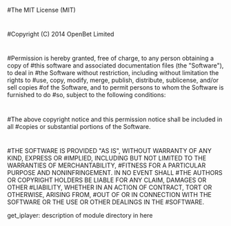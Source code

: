#The MIT License (MIT)
#
#Copyright (C) 2014 OpenBet Limited
#
#Permission is hereby granted, free of charge, to any person obtaining a copy of
#this software and associated documentation files (the "Software"), to deal in
#the Software without restriction, including without limitation the rights to
#use, copy, modify, merge, publish, distribute, sublicense, and/or sell copies
#of the Software, and to permit persons to whom the Software is furnished to do
#so, subject to the following conditions:
#
#The above copyright notice and this permission notice shall be included in all
#copies or substantial portions of the Software.
#
#THE SOFTWARE IS PROVIDED "AS IS", WITHOUT WARRANTY OF ANY KIND, EXPRESS OR
#IMPLIED, INCLUDING BUT NOT LIMITED TO THE WARRANTIES OF MERCHANTABILITY,
#FITNESS FOR A PARTICULAR PURPOSE AND NONINFRINGEMENT. IN NO EVENT SHALL
#THE AUTHORS OR COPYRIGHT HOLDERS BE LIABLE FOR ANY CLAIM, DAMAGES OR OTHER
#LIABILITY, WHETHER IN AN ACTION OF CONTRACT, TORT OR OTHERWISE, ARISING FROM,
#OUT OF OR IN CONNECTION WITH THE SOFTWARE OR THE USE OR OTHER DEALINGS IN THE
#SOFTWARE.

get_iplayer: description of module directory in here
